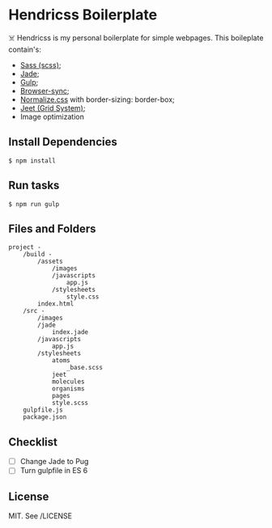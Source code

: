 # Hendricss Boilerplate
☠️ Hendricss is my personal boilerplate for simple webpages.
This boileplate contain's:

* [Sass (scss)](http://sass-lang.com/);
* [Jade](http://jade-lang.com/);
* [Gulp](http://gulpjs.com/);
* [Browser-sync](https://www.browsersync.io/);
* [Normalize.css](https://necolas.github.io/normalize.css/) with border-sizing: border-box;
* [Jeet (Grid System)](http://jeet.gs/);
* Image optimization

## Install Dependencies
```$ npm install```

## Run tasks
```$ npm run gulp```

## Files and Folders
```
project -
    /build -
        /assets
            /images
            /javascripts
                app.js
            /stylesheets
                style.css
        index.html
    /src -
        /images
        /jade
            index.jade
        /javascripts
            app.js
        /stylesheets
            atoms
                _base.scss
            jeet
            molecules
            organisms
            pages
            style.scss
    gulpfile.js
    package.json
```

## Checklist
- [ ] Change Jade to Pug
- [ ] Turn gulpfile in ES 6

## License

MIT. See /LICENSE